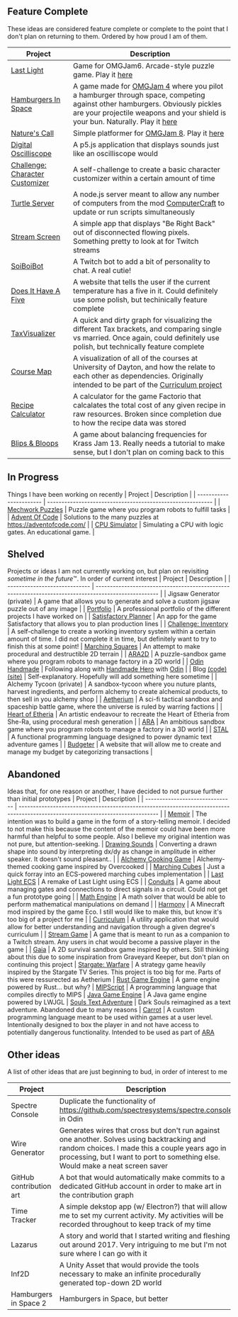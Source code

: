 ## Feature Complete
These ideas are considered feature complete or complete to the point that I don't plan on returning to them. Ordered by how proud I am of them.

| Project                       | Description
| ----------------------------- | --------------------------------------------------------------------------------------------------- |
| [Last Light](light)           | Game for OMGJam6. Arcade-style puzzle game. Play it [here](https://spencasaurusrex.itch.io/last-light)
| [Hamburgers In Space](burger) | A game made for [OMGJam 4](omg4) where you pilot a hamburger through space, competing against other hamburgers. Obviously pickles are your projectile weapons and your shield is your bun. Naturally. Play it [here](https://spencasaurusrex.itch.io/hamburgers-in-space)
| [Nature's Call](nature)       | Simple platformer for [OMGJam 8](omg8). Play it [here](https://spencasaurusrex.itch.io/natures-call)
| [Digital Oscilliscope][osc]   | A p5.js application that displays sounds just like an oscilliscope would
| [Challenge: Character Customizer][char]| A self-challenge to create a basic character customizer within a certain amount of time
| [Turtle Server](turtle)       | A node.js server meant to allow any number of computers from the mod [ComputerCraft][cc] to update or run scripts simultaneously
| [Stream Screen](stream)       | A simple app that displays "Be Right Back" out of disconnected flowing pixels. Something pretty to look at for Twitch streams
| [SoiBoiBot](soi)              | A Twitch bot to add a bit of personality to chat. A real cutie!
| [Does It Have A Five](five)   | A website that tells the user if the current temperature has a five in it. Could definitely use some polish, but techinically feature complete
| [TaxVisualizer](tax)          | A quick and dirty graph for visualizing the different Tax brackets, and comparing single vs married. Once again, could definitely use polish, but technically feature complete
| [Course Map](courses)         | A visualization of all of the courses at University of Dayton, and how the relate to each other as dependencies. Originally intended to be part of the [Curriculum project][cur]
| [Recipe Calculator][recipe]   | A calculator for the game Factorio that calcalates the total cost of any given recipe in raw resources. Broken since completion due to how the recipe data was stored
| [Blips & Bloops](kj13)        | A game about balancing frequencies for Krass Jam 13. Really needs a tutorial to make sense, but I don't plan on coming back to this

[light]: https://github.com/SpencasaurusRex/LastLight
[five]: https://github.com/SpencasaurusRex/DoesItHaveAFive
[burger]: https://github.com/SpencasaurusRex/HamburgersInSpace
[tax]: https://github.com/SpencasaurusRex/TaxVisualizer
[nature]: https://github.com/SpencasaurusRex/OMGJam8
[omg4]: https://itch.io/jam/omgjam4
[omg8]: https://itch.io/jam/omgjam8
[kj13]: https://github.com/SpencasaurusRex/KrassJam13
[stream]: https://github.com/SpencasaurusRex/StreamScreen
[soi]: https://github.com/SpencasaurusRex/SoiBoiBot
[char]: https://github.com/SpencasaurusRex/Challenge_CharacterCustomizer
[osc]: https://github.com/SpencasaurusRex/DigitalOscilliscope
[turtle]: https://github.com/SpencasaurusRex/TurtleServer
[cc]: https://www.computercraft.info/
[courses]: https://github.com/SpencasaurusRex/CourseMap
[cur]: https://github.com/SpencasaurusRex/Curriculum
[recipe]: https://github.com/SpencasaurusRex/RecipeCalculator

## In Progress
Things I have been working on recently
| Project                 | Description                                                |
| ----------------------- | ---------------------------------------------------------- |
| [Mechwork Puzzles][mp]  | Puzzle game where you program robots to fulfill tasks      |
| [Advent Of Code][aoc]   | Solutions to the many puzzles at https://adventofcode.com/ |
| [CPU Simulator][cpu]    | Simulating a CPU with logic gates. An educational game.    |

[aoc]: https://github.com/SpencasaurusRex/AdventOfCode/
[cpu]: https://github.com/SpencasaurusRex/CPU-Simulator/
[mp]: https://github.com/SpencasaurusRex/MechworksPuzzles/


## Shelved
Projects or ideas I am not currently working on, but plan on revisiting *sometime in the future*™. In order of current interest
| Project                       | Description                                                                                          |
| ----------------------------- | ---------------------------------------------------------------------------------------------------- |
| Jigsaw Generator (private)    | A game that allows you to generate and solve a custom jigsaw puzzle out of any image                 |
| [Portfolio][portfolio]        | A professional portfolio of the different projects I have worked on                                  |
| [Satisfactory Planner][sat]   | An app for the game Satisfactory that allows you to plan production lines                            |
| [Challenge: Inventory][inven] | A self-challenge to create a working inventory system within a certain amount of time. I did not complete it in time, but definitely want to try to finish this at some point!
| [Marching Squares][squares]   | An attempt to make procedural and destructible 2D terrain                                            |
| [ARA2D][ara2d]                | A puzzle-sandbox game where you program robots to manage factory in a 2D world                       |
| [Odin Handmade][odin]         | Following along with [Handmade Hero](hero) with [Odin](https://odin-lang.org/)                       |
| Blog [(code)][blog] [(site)][site]    | Self-explanatory. Hopefully will add something here sometime                                 |
| Alchemy Tycoon (private)    | A sandbox-tycoon where you nuture plants, harvest ingredients, and perform alchemy to create alchemical products, to then sell in you alchemy shop |
| [Aetherium][aet]              | A sci-fi tactical sandbox and spaceship battle game, where the universe is ruled by warring factions |
| [Heart of Etheria][heart]     | An artistic endeavour to recreate the Heart of Etheria from She-Ra, using procedural mesh generation |
| [ARA][ara]                    | An ambitious sandbox game where you program robots to manage a factory in a 3D world                 |
| [STAL][stal]                  | A functional programming language designed to power dynamic text adventure games                     |
| [Budgeter][budget]            | A website that will allow me to create and manage my budget by categorizing transactions             |

[heart]: https://github.com/SpencasaurusRex/HeartOfEtheria
[sat]: https://github.com/SpencasaurusRex/SatisfactoryPlanner
[jig]: https://github.com/SpencasaurusRex/JigsawGenerator
[portfolio]: https://github.com/SpencasaurusRex/Portfolio
[aet]: https://github.com/SpencasaurusRex/AetheriumPrototype1
[hero]: https://handmadehero.org/
[odin]: https://github.com/SpencasaurusRex/OdinHandmade
[squares]: https://github.com/SpencasaurusRex/MarchingSquaresTerrain
[ara]: https://github.com/SpencasaurusRex/ARA
[blog]: https://github.com/SpencasaurusRex/indigo
[site]: https://spencasaurusrex.github.io/
[budget]: https://github.com/SpencasaurusRex/Budgeter
[inven]: https://github.com/SpencasaurusRex/Challenge_Inventory
[ara2d]: https://github.com/SpencasaurusRex/ARA2D
[stal]: https://github.com/SpencasaurusRex/STAL

## Abandoned
Ideas that, for one reason or another, I have decided to not pursue further than initial prototypes
| Project                         | Description                                                                                                                     |
| ------------------------------- | ------------------------------------------------------------------------------------------------------------------------------- |
| [Memoir][mem]                   | The intention was to build a game in the form of a story-telling memoir. I decided to not make this because the content of the memoir could have been more harmful than helpful to some people. Also I believe my original intention was not pure, but attention-seeking.
| [Drawing Sounds][sound]         | Converting a drawn shape into sound by interpreting dx/dy as change in amplitude in either speaker. It doesn't sound pleasant.. |
| [Alchemy Cooking Game][alchemy] | Alchemy-themed cooking game inspired by Overcooked                                                                              |
| [Marching Cubes][cubes]         | Just a quick forray into an ECS-powered marching cubes implementation                                                           |
| [Last Light ECS][ecs]           | A remake of Last Light using ECS                                                                                                |
| [Conduits][conduit]             | A game about managing gates and connections to direct signals in a circuit. Could not get a fun prototype going                 |
| [Math Engine][math]             | A math solver that would be able to perform mathematical manipulations on demand                                                |
| [Harmony][eco]                  | A Minecraft mod inspired by the game Eco. I still would like to make this, but know it's too big of a project for me            |
| [Curriculum][cur]               | A utility application that would allow for better understanding and navigation through a given degree's curriculum              |
| [Stream Game][stream]           | A game that is meant to run as a companion to a Twitch stream. Any users in chat would become a passive player in the game      |
| [Gaia][gaia]                    | A 2D survival sandbox game inspired by others. Still thinking about this due to some inspiration from Graveyard Keeper, but don't plan on continuing this project
| [Stargate: Warfare][sg]         | A strategy game heavily inspired by the Stargate TV Series. This project is too big for me. Parts of this were ressurected as Aetherium
| [Rust Game Engine][rust]        | A game engine powered by Rust... but why?
| [MIPScript][mips]               | A programming language that compiles directly to MIPS
| [Java Game Engine][java]        | A Java game engine powered by LWJGL
| [Souls Text Adventure][dark]    | Dark Souls reimagined as a text adventure. Abandoned due to many reasons
| [Carrot][carrot]                | A custom programming language meant to be used within games at a user level. Intentionally designed to box the player in and not have access to potentially dangerous functionality. Intended to be used as part of [ARA](https://github.com/SpencasaurusRex/ARA)

[mem]: https://github.com/SpencasaurusRex/Memoir
[sound]:https://github.com/SpencasaurusRex/DrawingSounds
[alchemy]: https://github.com/SpencasaurusRex/AlchemyJam
[cubes]: https://github.com/SpencasaurusRex/MarchingCubes
[conduit]: https://github.com/SpencasaurusRex/Conduits
[ecs]: https://github.com/SpencasaurusRex/LastLightECS
[eco]: https://github.com/SpencasaurusRex/Harmony
[cur]: https://github.com/SpencasaurusRex/Curriculum
[sg]: https://github.com/SpencasaurusRex/Stargate-Warfare
[math]: https://github.com/SpencasaurusRex/Math_Engine
[gaia]: https://github.com/SpencasaurusRex/Gaia
[rust]: https://github.com/SpencasaurusRex/RustGameEngine
[mips]: https://github.com/SpencasaurusRex/MIPSCompiler
[java]: https://github.com/SpencasaurusRex/Game-Engine
[dark]: https://github.com/SpencasaurusRex/DarkSouls
[carrot]: https://github.com/SpencasaurusRex/Carrot

## Other ideas
A list of other ideas that are just beginning to bud, in order of interest to me

| Project | Description |
| -----   | ----- |
Spectre Console | Duplicate the functionality of https://github.com/spectresystems/spectre.console in Odin
Wire Generator | Generates wires that cross but don't run against one another. Solves using backtracking and random choices. I made this a couple years ago in processing, but I want to port to something else. Would make a neat screen saver
GitHub contribution art | A bot that would automatically make commits to a dedicated GitHub account in order to make art in the contribution graph
Time Tracker | A simple dekstop app (w/ Electron?) that will allow me to set my current activity. My activities will be recorded throughout to keep track of my time
Lazarus | A story and world that I started writing and fleshing out around 2017. Very intriguing to me but I'm not sure where I can go with it
Inf2D | A Unity Asset that would provide the tools necessary to make an infinite procedurally generated top-down 2D world
Hamburgers in Space 2 | Hamburgers in Space, but better
